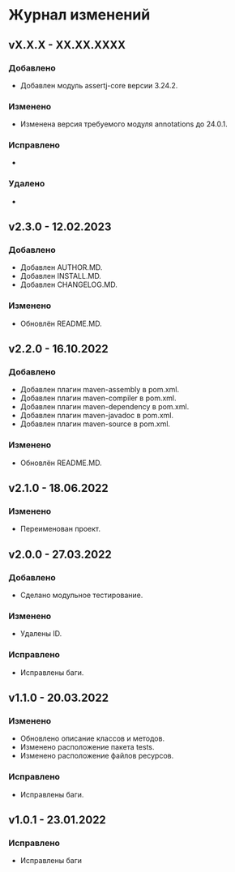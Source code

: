 # Журнал изменений
## vX.X.X - XX.XX.XXXX
### Добавлено
* Добавлен модуль assertj-core версии 3.24.2.

### Изменено
* Изменена версия требуемого модуля annotations до 24.0.1.

### Исправлено
*

### Удалено
*

## v2.3.0 - 12.02.2023
### Добавлено
* Добавлен AUTHOR.MD.
* Добавлен INSTALL.MD.
* Добавлен CHANGELOG.MD.

### Изменено
* Обновлён README.MD.

## v2.2.0 - 16.10.2022
### Добавлено
* Добавлен плагин maven-assembly в pom.xml.
* Добавлен плагин maven-compiler в pom.xml.
* Добавлен плагин maven-dependency в pom.xml.
* Добавлен плагин maven-javadoc в pom.xml.
* Добавлен плагин maven-source в pom.xml.

### Изменено
* Обновлён README.MD.

## v2.1.0 - 18.06.2022
### Изменено
* Переименован проект.

## v2.0.0 - 27.03.2022
### Добавлено
* Сделано модульное тестирование.

### Изменено
* Удалены ID.

### Исправлено
* Исправлены баги.

## v1.1.0 - 20.03.2022
### Изменено
* Обновлено описание классов и методов.
* Изменено расположение пакета tests.
* Изменено расположение файлов ресурсов.

### Исправлено
* Исправлены баги.

## v1.0.1 - 23.01.2022
### Исправлено
* Исправлены баги
